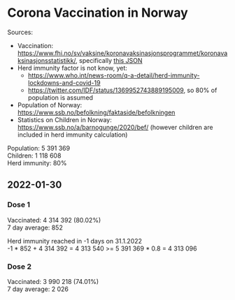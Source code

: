 # Corona Vaccination in Norway

Sources:

- Vaccination: <https://www.fhi.no/sv/vaksine/koronavaksinasjonsprogrammet/koronavaksinasjonsstatistikk/>, specifically [this JSON](https://www.fhi.no/api/chartdata/api/99119)
- Herd immunity factor is not know, yet:
  - <https://www.who.int/news-room/q-a-detail/herd-immunity-lockdowns-and-covid-19>
  - <https://twitter.com/IDF/status/1369952743889195009>, so 80% of population is assumed
- Population of Norway: <https://www.ssb.no/befolkning/faktaside/befolkningen>
- Statistics on Children in Norway: https://www.ssb.no/a/barnogunge/2020/bef/ (however children are included in herd immunity calculation)

Population: 5 391 369  
Children: 1 118 608  
Herd immunity: 80%  

## 2022-01-30

### Dose 1

Vaccinated: 4 314 392 (80.02%)  
7 day average: 852

Herd immunity reached in -1 days on 31.1.2022  
-1 * 852 + 4 314 392 = 4 313 540 >= 5 391 369 * 0.8 = 4 313 096

### Dose 2

Vaccinated: 3 990 218 (74.01%)  
7 day average: 2 026

